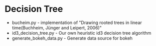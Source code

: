 # Decision Tree

 * bucheim.py - implementation of "Drawing rooted trees in linear time(Buchheim, Jünger and Leipert, 2006)"
 * id3_decision_tree.py - Our own heuristic id3 decision tree algorithm
 * generate_bokeh_data.py - Generate data source for bokeh
